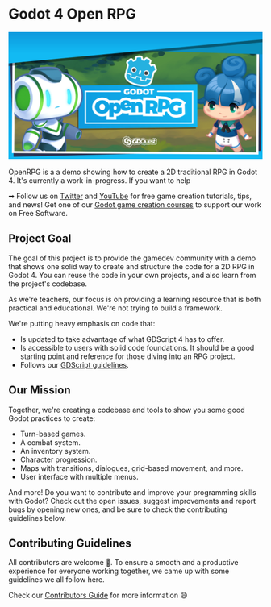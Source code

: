 # Godot 4 Open RPG

![Godot Open RPG banner](media/Open-RPG.png)

OpenRPG is a a demo showing how to create a 2D traditional RPG in Godot 4. It's currently a work-in-progress. If you want to help

➡ Follow us on [Twitter](https://twitter.com/NathanGDQuest) and [YouTube](https://www.youtube.com/c/gdquest/) for free game creation tutorials, tips, and news! Get one of our [Godot game creation courses](https://www.gdquest.com/product/) to support our work on Free Software.

## Project Goal

The goal of this project is to provide the gamedev community with a demo that shows one solid way to create and structure the code for a 2D RPG in Godot 4. You can reuse the code in your own projects, and also learn from the project's codebase.

As we're teachers, our focus is on providing a learning resource that is both practical and educational. We're not trying to build a framework.

We're putting heavy emphasis on code that:

- Is updated to take advantage of what GDScript 4 has to offer.
- Is accessible to users with solid code foundations. It should be a good starting point and reference for those diving into an RPG project.
- Follows our [GDScript guidelines](https://gdquest.gitbook.io/gdquests-guidelines/godot-gdscript-guidelines).

## Our Mission

Together, we're creating a codebase and tools to show you some good Godot practices to create:

- Turn-based games.
- A combat system.
- An inventory system.
- Character progression.
- Maps with transitions, dialogues, grid-based movement, and more.
- User interface with multiple menus.

And more! Do you want to contribute and improve your programming skills with Godot? Check out the open issues, suggest improvements and report bugs by opening new ones, and be sure to check the contributing guidelines below.

## Contributing Guidelines

All contributors are welcome 🙂. To ensure a smooth and a productive experience for everyone working together, we came up with some guidelines we all follow here.

Check our [Contributors Guide](https://gdquest.gitbook.io/gdquests-guidelines/contributing-to-gdquest-projects/) for more information 😄
